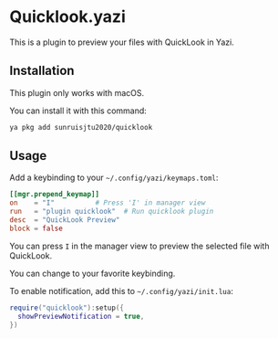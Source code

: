 # Quicklook.yazi

This is a plugin to preview your files with QuickLook in Yazi.

## Installation

This plugin only works with macOS.

You can install it with this command:

```bash
ya pkg add sunruisjtu2020/quicklook
```

## Usage

Add a keybinding to your `~/.config/yazi/keymaps.toml`:

```toml
[[mgr.prepend_keymap]]
on    = "I"          # Press 'I' in manager view
run   = "plugin quicklook"  # Run quicklook plugin
desc  = "QuickLook Preview"
block = false
```

You can press `I` in the manager view to preview the selected file with QuickLook.

You can change to your favorite keybinding.

To enable notification, add this to `~/.config/yazi/init.lua`:

```lua
require("quicklook"):setup({
  showPreviewNotification = true,
})
```
